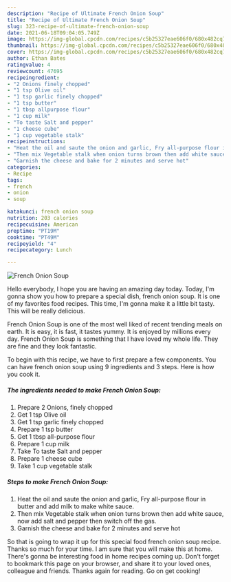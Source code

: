 ```yaml
---
description: "Recipe of Ultimate French Onion Soup"
title: "Recipe of Ultimate French Onion Soup"
slug: 323-recipe-of-ultimate-french-onion-soup
date: 2021-06-18T09:04:05.749Z
image: https://img-global.cpcdn.com/recipes/c5b25327eae606f0/680x482cq70/french-onion-soup-recipe-main-photo.jpg
thumbnail: https://img-global.cpcdn.com/recipes/c5b25327eae606f0/680x482cq70/french-onion-soup-recipe-main-photo.jpg
cover: https://img-global.cpcdn.com/recipes/c5b25327eae606f0/680x482cq70/french-onion-soup-recipe-main-photo.jpg
author: Ethan Bates
ratingvalue: 4
reviewcount: 47695
recipeingredient:
- "2 Onions finely chopped"
- "1 tsp Olive oil"
- "1 tsp garlic finely chopped"
- "1 tsp butter"
- "1 tbsp allpurpose flour"
- "1 cup milk"
- "To taste Salt and pepper"
- "1 cheese cube"
- "1 cup vegetable stalk"
recipeinstructions:
- "Heat the oil and saute the onion and garlic, Fry all-purpose flour in butter and add milk to make white sauce."
- "Then mix Vegetable stalk when onion turns brown then add white sauce, now add salt and pepper then switch off the gas."
- "Garnish the cheese and bake for 2 minutes and serve hot"
categories:
- Recipe
tags:
- french
- onion
- soup

katakunci: french onion soup 
nutrition: 203 calories
recipecuisine: American
preptime: "PT19M"
cooktime: "PT49M"
recipeyield: "4"
recipecategory: Lunch

---
```



![French Onion Soup](https://img-global.cpcdn.com/recipes/c5b25327eae606f0/680x482cq70/french-onion-soup-recipe-main-photo.jpg)

Hello everybody, I hope you are having an amazing day today. Today, I'm gonna show you how to prepare a special dish, french onion soup. It is one of my favorites food recipes. This time, I'm gonna make it a little bit tasty. This will be really delicious.

French Onion Soup is one of the most well liked of recent trending meals on earth. It is easy, it is fast, it tastes yummy. It is enjoyed by millions every day. French Onion Soup is something that I have loved my whole life. They are fine and they look fantastic.




To begin with this recipe, we have to first prepare a few components. You can have french onion soup using 9 ingredients and 3 steps. Here is how you cook it.

<!--inarticleads1-->

##### The ingredients needed to make French Onion Soup:

1. Prepare 2 Onions, finely chopped
1. Get 1 tsp Olive oil
1. Get 1 tsp garlic finely chopped
1. Prepare 1 tsp butter
1. Get 1 tbsp all-purpose flour
1. Prepare 1 cup milk
1. Take To taste Salt and pepper
1. Prepare 1 cheese cube
1. Take 1 cup vegetable stalk




<!--inarticleads2-->

##### Steps to make French Onion Soup:

1. Heat the oil and saute the onion and garlic, Fry all-purpose flour in butter and add milk to make white sauce.
1. Then mix Vegetable stalk when onion turns brown then add white sauce, now add salt and pepper then switch off the gas.
1. Garnish the cheese and bake for 2 minutes and serve hot




So that is going to wrap it up for this special food french onion soup recipe. Thanks so much for your time. I am sure that you will make this at home. There's gonna be interesting food in home recipes coming up. Don't forget to bookmark this page on your browser, and share it to your loved ones, colleague and friends. Thanks again for reading. Go on get cooking!
